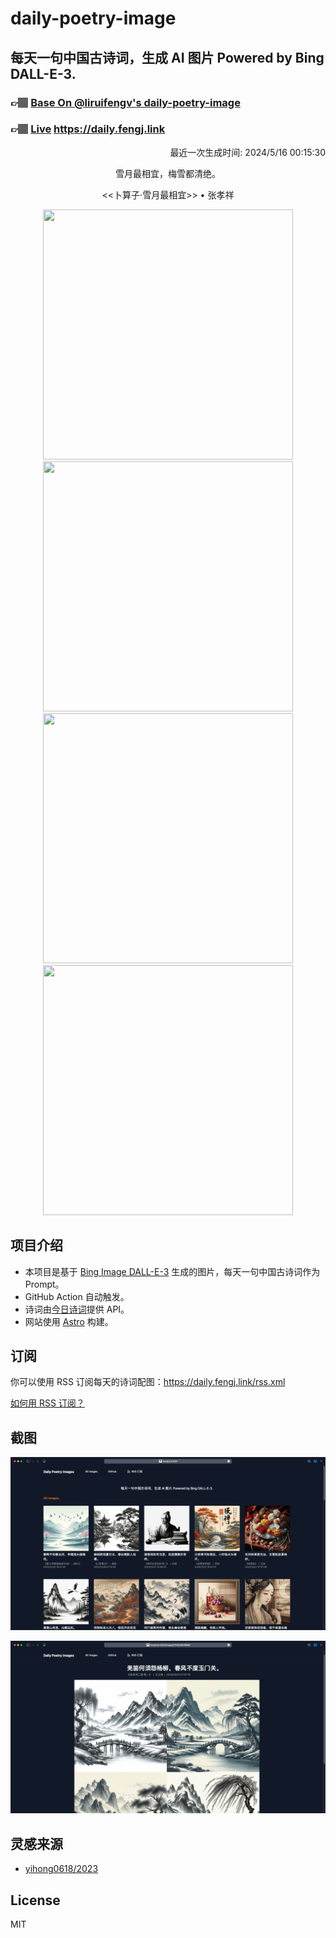 
# daily-poetry-image

## 每天一句中国古诗词，生成 AI 图片 Powered by Bing DALL-E-3.

### 👉🏽 [Base On @liruifengv's daily-poetry-image](https://github.com/liruifengv/daily-poetry-image)

### 👉🏽 [Live](https://daily.fengj.link) https://daily.fengj.link

<p align="right">
  最近一次生成时间: 2024/5/16 00:15:30
</p>
<p align="center">
雪月最相宜，梅雪都清绝。
</p>
<p align="center">
<<卜算子·雪月最相宜>> • 张孝祥
</p>
<p align="center">
<img src="https://tse3.mm.bing.net/th/id/OIG1.CfVR65hgQUZepiRZ4zTC" height="400" width="400" />
<img src="https://tse1.mm.bing.net/th/id/OIG1.uDFm8N8EXIpFWv0AfVE1" height="400" width="400" />
<img src="https://tse2.mm.bing.net/th/id/OIG1.NaUXdSgvjPL44.8Rj_W_" height="400" width="400" />
<img src="https://tse1.mm.bing.net/th/id/OIG1.USHMeNhew5cMf.JuHDTR" height="400" width="400" />
</p>

## 项目介绍

-   本项目是基于 [Bing Image DALL-E-3](https://www.bing.com/images/create) 生成的图片，每天一句中国古诗词作为 Prompt。
-   GitHub Action 自动触发。
-   诗词由[今日诗词](https://www.jinrishici.com/)提供 API。
-   网站使用 [Astro](https://astro.build) 构建。

## 订阅

你可以使用 RSS 订阅每天的诗词配图：https://daily.fengj.link/rss.xml

[如何用 RSS 订阅？](https://zhuanlan.zhihu.com/p/55026716)

## 截图

![图片列表](./screenshots/Snipaste_2023-12-28_21-00-26.png)

![图片详情](./screenshots/Snipaste_2023-12-28_21-00-53.png)

## 灵感来源

-   [yihong0618/2023](https://github.com/yihong0618/2023)

## License

MIT
